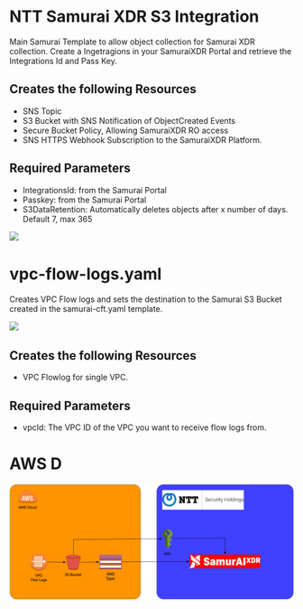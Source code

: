# NTT Samurai XDR S3 Integration

Main Samurai Template to allow object collection for Samurai XDR collection.
Create a Ingetragions in your SamuraiXDR Portal and retrieve the Integrations Id and Pass Key. 

## Creates the following Resources
* SNS Topic
* S3 Bucket with SNS Notification of ObjectCreated Events
* Secure Bucket Policy, Allowing SamuraiXDR RO access
* SNS HTTPS Webhook Subscription to the SamuraiXDR Platform. 

## Required Parameters
* IntegrationsId: from the Samurai Portal
* Passkey: from the Samurai Portal
* S3DataRetention: Automatically deletes objects after x number of days. Default 7, max 365


[![](https://s3.amazonaws.com/cloudformation-examples/cloudformation-launch-stack.png)](https://console.aws.amazon.com/cloudformation/home#/stacks/new?stackName=NTTSamuraiS3Stack&templateURL=https://samurai-cft-templates.s3.eu-central-1.amazonaws.com/prod/samurai-cft.yaml)

# vpc-flow-logs.yaml
Creates VPC Flow logs and sets the destination to the Samurai S3 Bucket created in the samurai-cft.yaml template. 

[![](https://s3.amazonaws.com/cloudformation-examples/cloudformation-launch-stack.png)](https://console.aws.amazon.com/cloudformation/home#/stacks/new?stackName=NTTSamuraiS3Stack&templateURL=https://samurai-cft-templates.s3.eu-central-1.amazonaws.com/prod/vpc-flow-logs.yaml)
## Creates the following Resources
* VPC Flowlog for single VPC. 

## Required Parameters
* vpcId: The VPC ID of the VPC you want to receive flow logs from. 

# AWS D

![Topology](images/topology.png)

